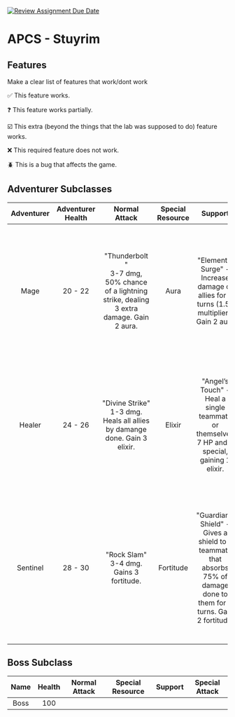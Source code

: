 [![Review Assignment Due Date](https://classroom.github.com/assets/deadline-readme-button-22041afd0340ce965d47ae6ef1cefeee28c7c493a6346c4f15d667ab976d596c.svg)](https://classroom.github.com/a/KprAwj1n)
# APCS - Stuyrim

## Features

Make a clear list of features that work/dont work

:white_check_mark: This feature works.

:question: This feature works partially.

:ballot_box_with_check: This extra (beyond the things that the lab was supposed to do) feature works.

:x: This required feature does not work.

:beetle: This is a bug that affects the game.


## Adventurer Subclasses

| Adventurer | Adventurer Health | Normal Attack         | Special Resource | Support                                         | Special Attack                                                                               |
|:------------:|:-------------------:|:-----------------------:|:------------------:|:------------------------------------------------:|:---------------------------------------------------------------------------------------------:|
| Mage       | 20 - 22           | "Thunderbolt  " <br/> 3-7 dmg, 50% chance of a lightning strike, dealing 3 extra damage. Gain 2 aura.   | Aura             | "Elemental Surge" - Increase damage of allies for 2 turns (1.5x multiplier). Gain 2 aura         | "Inferno Blast" – Deals 5-6 dmg to all enemies, lighting them on fire for 3 turns (50% chance of dealing 1 dmg per turn) 10 aura required. |
| Healer     | 24 - 26           | "Divine&nbsp;Strike" <br/> 1-3 dmg. Heals all allies by damange done. Gain 3 elixir. | Elixir          | "Angel’s Touch" - Heal a single teammate or themselves 7 HP and 3 special, gaining 1 elixir.                                  | "Dark Blessing" – Sacrifice 25% of HP to heal teammates by 50% of their max HP. Deals 2-4 damage to a single enemy. 10 Elixir required.        |
| Sentinel   | 28 - 30           | "Rock Slam" <br/> 3-4 dmg. Gains 3 fortitude. | Fortitude        | "Guardian’s Shield" - Gives a shield to a teammate that absorbs 75% of damage done to them for 2 turns. Gain 2 fortitude.       | "Iron Earthquake" – Stun an enemy for up to three turns (Random number between 0 - 100. Greater than 75 is 3, greater than 25 is 2, 0 to 25 is 1 ). Uses 10 fortitude.               |

## Boss Subclass
| Name | Health | Normal Attack         | Special Resource | Support                                         | Special Attack                                                                               |
|:------------:|:-------------------:|:-----------------------:|:------------------:|:------------------------------------------------:|:---------------------------------------------------------------------------------------------:|
| Boss   |    100        |       |       |      |          |
